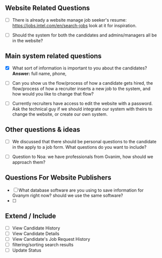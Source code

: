 ## Website Related Questions

* [ ] There is already a website manage job seeker's resume: https://jobs.intel.com/en/search-jobs look at it for inspiration.

* [ ] Should the system for both the candidates and admins/managers all be in the website?

## Main system related questions

* [x] What sort of information is important to you about the candidates?
**Answer:** full name, phone, 
  
* [ ] Can you show us the flow/process of how a candidate gets hired, the flow/process of how a recruiter inserts a new job to the system, and how would you like to change that flow?

* [ ] Currently recruiters have access to edit the website with a password. Ask the technical guy if we should integrate our system with theirs to change the website, or create our own system.


## Other questions & ideas

* [ ] We discussed that there should be personal questions to the candidate in the apply to a job form. What questions do you want to include? 

* [ ] Question to Noa: we have professionals from Gvanim, how should we approach them?

## Questions For Website Publishers
* [ ] What database software are you using to save information for Gvanym right now? should we use the same software?
* [ ] 


## Extend / Include
* [ ] View Candidate History
* [ ] View Candidate Details
* [ ] View Candidate's Job Request History
* [ ] filtering/sorting search results
* [ ] Update Status